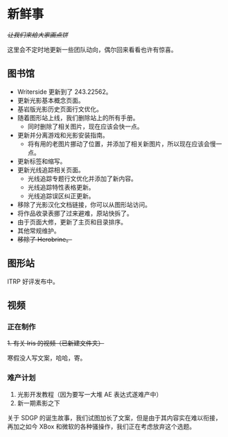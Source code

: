 # 新鲜事

<secondary-label ref="whats_new"/>

<show-structure depth="0"/>

<tldr>

*~~让我们来给大家画点饼~~*

这里会不定时地更新一些团队动向，偶尔回来看看也许有惊喜。
</tldr>

## 图书馆

- Writerside 更新到了 243.22562。
- 更新光影基本概念页面。
- 基岩版光影历史页面行文优化。
- 随着图形站上线，我们删除站上的所有手册。
  - 同时删除了相关图片，现在应该会快一点。
- 更新并分离游戏和光影安装指南。
  - 将有用的老图片挪动了位置，并添加了相关新图片，所以现在应该会慢一点。
- 更新标签和缩写。
- 更新光线追踪相关页面。
  - 光线追踪专题行文优化并添加了新内容。
  - 光线追踪特性表格更新。
  - 光线追踪误区纠正更新。
- 移除了光影汉化文档链接，你可以从图形站访问。
- 将作品收录表挪了过来避难，原站快拆了。
- 由于页面大修，更新了主页和目录排序。
- 其他常规维护。
- ~~移除了 Herobrine。~~

## 图形站

ITRP 好评发布中。

## 视频

### 正在制作

~~1. 有关 Iris 的视频（已新建文件夹）~~

寒假没人写文案，哈哈，寄。

### 难产计划

1. 光影开发教程（因为要写一大堆 AE 表达式遂难产中）
2. 新一期素影之下

关于 SDGP 的诞生故事，我们试图加长了文案，但是由于其内容实在难以衔接，再加之如今 XBox 和微软的各种骚操作，我们正在考虑放弃这个选题。
